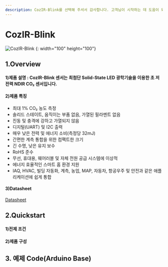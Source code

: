 ```yaml
---
description: CozIR-Blink를 선택해 주셔서 감사합니다. 고객님이 시작하는 데 도움이 되는 모든 문서를 제공하였습니다📜
---
```


# CozIR-Blink

![CozIR-Blink](../../.gitbook/assets/gss\_blink\_s.jpg) {: width="100" height="100"}

## 1.Overview

#### 1)제품 설명 : CozIR-Blink 센서는 최첨단 Solid-State LED 광학기술을 이용한 초 저전력 NDIR CO₂ 센서입니다.

#### 2)제품 특징
*  최대 1% CO₂ 농도 측정
* 솔리드 스테이트, 움직이는 부품 없음, 가열된 필라멘트 없음
* 진동 및 충격에 강하고 가열되지 않음
* 디지털(UART) 및 I2C 출력
* 매우 낮은 전력 및 에너지 소비(측정당 32mJ)
* 간편한 계측 통합을 위한 컴팩트한 크기
* 긴 수명, 낮은 유지 보수
* RoHS 준수
* 무선, 휴대용, 웨어러블 및 자체 전원 공급 시스템에 이상적
* 에너지 효율적인 스마트 홈 환경 지원
* IAQ, HVAC, 빌딩 자동화, 계측, 농업, MAP, 자동차, 항공우주 및 안전과 같은 애플리케이션에 쉽게 통합

#### 3)Datasheet
[Datasheet](https://cdn.shopify.com/s/files/1/0019/5952/files/CozIR-Blink_DataSheet_Rev_4.21.pdf)

## 2.Quickstart

#### 1)전제 조건

#### 2)제품 구성

## 3. 예제 Code(Arduino Base)

